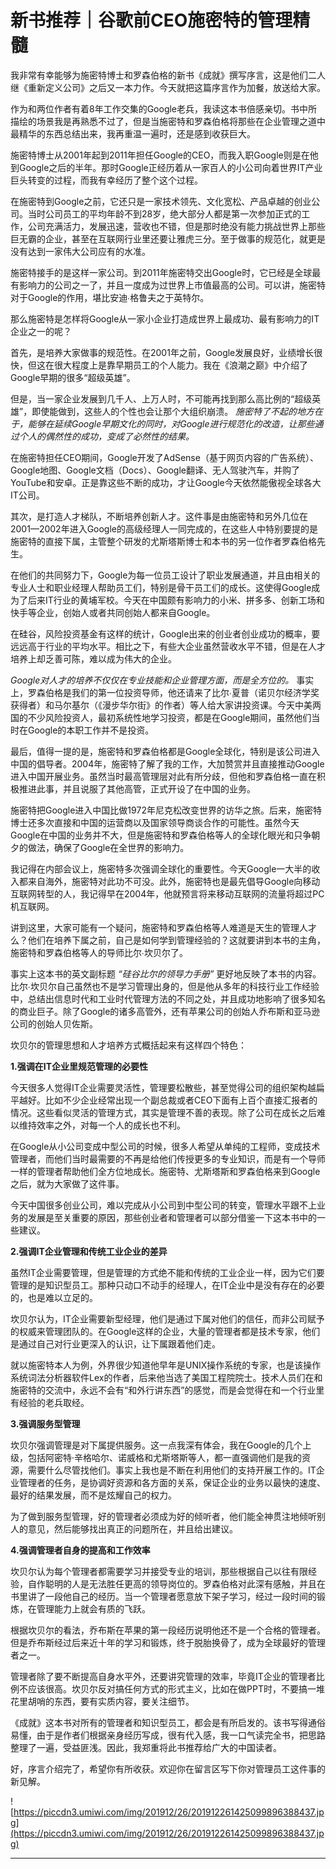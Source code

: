 # 新书推荐｜谷歌前CEO施密特的管理精髓

我非常有幸能够为施密特博士和罗森伯格的新书《成就》撰写序言，这是他们二人继《重新定义公司》之后又一本力作。今天就把这篇序言作为加餐，放送给大家。

作为和两位作者有着8年工作交集的Google老兵，我读这本书倍感亲切。书中所描绘的场景我是再熟悉不过了，但是当施密特和罗森伯格将那些在企业管理之道中最精华的东西总结出来，我再重温一遍时，还是感到收获巨大。

施密特博士从2001年起到2011年担任Google的CEO，而我入职Google则是在他到Google之后的半年。那时Google正经历着从一家百人的小公司向着世界IT产业巨头转变的过程，而我有幸经历了整个这个过程。

在施密特到Google之前，它还只是一家技术领先、文化宽松、产品卓越的创业公司。当时公司员工的平均年龄不到28岁，绝大部分人都是第一次参加正式的工作，公司充满活力，发展迅速，营收也不错，但是那时绝没有能力挑战世界上那些巨无霸的企业，甚至在互联网行业里还要让雅虎三分。至于做事的规范化，就更是没有达到一家伟大公司应有的水准。

施密特接手的是这样一家公司。到2011年施密特交出Google时，它已经是全球最有影响力的公司之一了，并且一度成为过世界上市值最高的公司。可以讲，施密特对于Google的作用，堪比安迪∙格鲁夫之于英特尔。

那么施密特是怎样将Google从一家小企业打造成世界上最成功、最有影响力的IT企业之一的呢？

首先，是培养大家做事的规范性。在2001年之前，Google发展良好，业绩增长很快，但这在很大程度上是靠早期员工的个人能力。我在《浪潮之巅》中介绍了Google早期的很多“超级英雄”。

但是，当一家企业发展到几千人、上万人时，不可能再找到那么高比例的“超级英雄”，即使能做到，这些人的个性也会让那个大组织崩溃。 *施密特了不起的地方在于，能够在延续Google早期文化的同时，对Google进行规范化的改造，让那些通过个人的偶然性的成功，变成了必然性的结果。*

在施密特担任CEO期间，Google开发了AdSense（基于网页内容的广告系统）、Google地图、Google文档（Docs）、Google翻译、无人驾驶汽车，并购了YouTube和安卓。正是靠这些不断的成功，才让Google今天依然能傲视全球各大IT公司。

其次，是打造人才梯队，不断培养创新人才。这件事是由施密特和另外几位在2001—2002年进入Google的高级经理人一同完成的，在这些人中特别要提的是施密特的直接下属，主管整个研发的尤斯塔斯博士和本书的另一位作者罗森伯格先生。

在他们的共同努力下，Google为每一位员工设计了职业发展通道，并且由相关的专业人士和职业经理人帮助员工们，特别是骨干员工们的成长。这使得Google成为了后来IT行业的黄埔军校。今天在中国颇有影响力的小米、拼多多、创新工场和快手等企业，创始人或者共同创始人都来自Google。

在硅谷，风险投资基金有这样的统计，Google出来的创业者创业成功的概率，要远远高于行业的平均水平。相比之下，有些大企业虽然营收水平不错，但是在人才培养上却乏善可陈，难以成为伟大的企业。

 *Google对人才的培养不仅仅在专业技能和企业管理方面，而是全方位的。* 事实上，罗森伯格是我们的第一位投资导师，他还请来了比尔∙夏普（诺贝尔经济学奖获得者）和马尔基尔（《漫步华尔街》的作者）等人给大家讲投资课。今天中美两国的不少风险投资人，最初系统性地学习投资，都是在Google期间，虽然他们当时在Google的本职工作并不是投资。

最后，值得一提的是，施密特和罗森伯格都是Google全球化，特别是该公司进入中国的倡导者。2004年，施密特了解了我的工作，大加赞赏并且直接推动Google进入中国开展业务。虽然当时最高管理层对此有所分歧，但他和罗森伯格一直在积极推进此事，并且说服了其他高管，正式开设了在中国的业务。

施密特把Google进入中国比做1972年尼克松改变世界的访华之旅。后来，施密特博士还多次直接和中国的运营商以及国家领导商谈合作的可能性。虽然今天Google在中国的业务并不大，但是施密特和罗森伯格等人的全球化眼光和只争朝夕的做法，确保了Google在全世界的影响力。

我记得在内部会议上，施密特多次强调全球化的重要性。今天Google一大半的收入都来自海外，施密特对此功不可没。此外，施密特也是最先倡导Google向移动互联网转型的人，我记得早在2004年，他就预言将来移动互联网的流量将超过PC机互联网。

讲到这里，大家可能有一个疑问，施密特和罗森伯格等人难道是天生的管理人才么？他们在培养下属之前，自己是如何学到管理经验的？这就要讲到本书的主角，施密特和罗森伯格等人的导师比尔∙坎贝尔了。

事实上这本书的英文副标题 *“硅谷比尔的领导力手册”* 更好地反映了本书的内容。比尔∙坎贝尔自己虽然也不是学习管理出身的，但是他从多年的科技行业工作经验中，总结出信息时代和工业时代管理方法的不同之处，并且成功地影响了很多知名的商业巨子。除了Google的诸多高管外，还有苹果公司的创始人乔布斯和亚马逊公司的创始人贝佐斯。

坎贝尔的管理思想和人才培养方式概括起来有这样四个特色：

 **1.强调在IT企业里规范管理的必要性**

今天很多人觉得IT企业需要灵活性，管理要松散些，甚至觉得公司的组织架构越扁平越好。比如不少企业经常出现一个副总裁或者CEO下面有上百个直接汇报者的情况。这些看似灵活的管理方式，其实是管理不善的表现。除了公司在成长之后难以维持效率之外，对每一个人的成长也不利。

在Google从小公司变成中型公司的时候，很多人希望从单纯的工程师，变成技术管理者，而他们当时最需要的不再是给他们传授更多的专业知识，而是有一个导师一样的管理者帮助他们全方位地成长。施密特、尤斯塔斯和罗森伯格来到Google之后，就为大家做了这件事。

今天中国很多创业公司，难以完成从小公司到中型公司的转变，管理水平跟不上业务的发展是至关重要的原因，那些创业者和管理者可以部分借鉴一下这本书中的一些建议。

 **2.强调IT企业管理和传统工业企业的差异**

虽然IT企业需要管理，但是管理的方式绝不能和传统的工业企业一样，因为它们要管理的是知识型员工。那种只动口不动手的经理人，在IT企业中是没有存在的必要的，也是难以立足的。

坎贝尔认为，IT企业需要新型经理，他们是通过下属对他们的信任，而非公司赋予的权威来管理团队的。在Google这样的企业，大量的管理者都是技术专家，他们是通过自己对行业更深入的认识，让下属跟着他们走。

就以施密特本人为例，外界很少知道他早年是UNIX操作系统的专家，也是该操作系统词法分析器软件Lex的作者，后来他当选了美国工程院院士。技术人员们在和施密特的交流中，永远不会有“和外行讲东西”的感觉，而是会觉得在和一个行业里有经验的老兵取经。

 **3.强调服务型管理**

坎贝尔强调管理是对下属提供服务。这一点我深有体会，我在Google的几个上级，包括阿密特·辛格哈尔、诺威格和尤斯塔斯等人，都一直强调他们是我的资源，需要什么尽管找他们。事实上我也是不断在利用他们的支持开展工作的。IT企业管理者的任务，是协调好资源和各方面的关系，保证企业的业务以最快的速度、最好的结果发展，而不是炫耀自己的权力。

为了做到服务型管理，好的管理者必须成为好的倾听者，他们能全神贯注地倾听别人的意见，然后能够找出真正的问题所在，并且给出建议。

 **4.强调管理者自身的提高和工作效率**

坎贝尔认为每个管理者都需要学习并接受专业的培训，那些根据自己以往有限经验，自作聪明的人是无法胜任更高的领导岗位的。罗森伯格对此深有感触，并且在书里讲了一段他自己的经历。当一个管理者愿意放下架子学习，经过一段时间的锻炼，在管理能力上就会有质的飞跃。

根据坎贝尔的看法，乔布斯在苹果的第一段经历说明他还不是一个合格的管理者。但是乔布斯经过后来近十年的学习和锻炼，终于脱胎换骨了，成为全球最好的管理者之一。

管理者除了要不断提高自身水平外，还要讲究管理的效率，毕竟IT企业的管理者比例不应该很高。坎贝尔反对搞任何方式的形式主义，比如在做PPT时，不要搞一堆花里胡哨的东西，要有实质内容，要关注细节。

《成就》这本书对所有的管理者和知识型员工，都会是有所启发的。该书写得通俗易懂，由于是作者们根据亲身经历写成，很有代入感，我一口气读完全书，把思路整理了一遍，受益匪浅。因此，我郑重将此书推荐给广大的中国读者。

好，序言介绍完了，希望你有所收获。欢迎你在留言区写下你对管理员工这件事的新见解。

![https://piccdn3.umiwi.com/img/201912/26/201912261425099896388437.jpg](https://piccdn3.umiwi.com/img/201912/26/201912261425099896388437.jpg)

---
